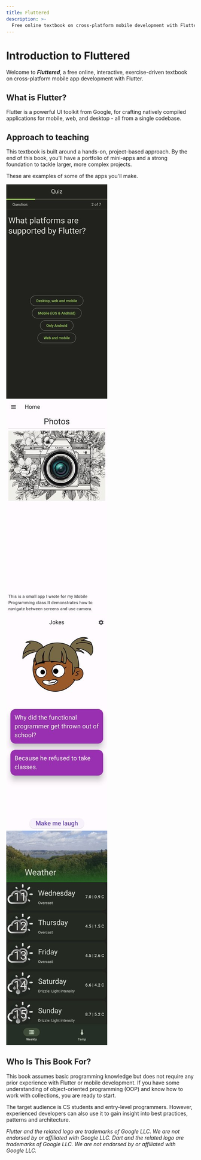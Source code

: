 ```yaml
---
title: Fluttered
description: >-
  Free online textbook on cross-platform mobile development with Flutter.
---
```


# Introduction to Fluttered

Welcome to **_Fluttered_**, a free online, interactive, exercise-driven
textbook on cross-platform mobile app development with Flutter.

## What is Flutter?

Flutter is a powerful UI toolkit from Google, for crafting natively compiled
applications for mobile, web, and desktop - all from a single codebase.

## Approach to teaching

This textbook is built around a hands-on, project-based approach.
By the end of this book, you'll have a portfolio of mini-apps and a strong
foundation to tackle larger, more complex projects.

These are examples of some of the apps you'll make.

![Screenshot of Quiz app](images/quiz-app.jpg "Quiz app")
![Screenshot of Photos app](images/photos-app.jpg "Photos app")
![Screenshot of Jokes app](images/jokes-app.jpg "Jokes app")
![Screenshot of Weather-forecast app](images/weather-app.jpg "Weather app")

## Who Is This Book For?

This book assumes basic programming knowledge but does not require any prior
experience with Flutter or mobile development.
If you have some understanding of object-oriented programming (OOP) and know
how to work with collections, you are ready to start.

The target audience is CS students and entry-level programmers.
However, experienced developers can also use it to gain insight into best
practices, patterns and architecture.

_Flutter and the related logo are trademarks of Google LLC. We are not endorsed by or affiliated with Google LLC._
_Dart and the related logo are trademarks of Google LLC. We are not endorsed by or affiliated with Google LLC._
